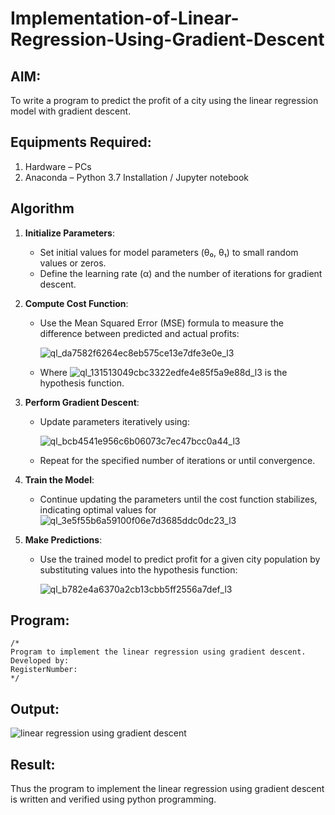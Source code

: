 # Implementation-of-Linear-Regression-Using-Gradient-Descent

## AIM:
To write a program to predict the profit of a city using the linear regression model with gradient descent.

## Equipments Required:
1. Hardware – PCs
2. Anaconda – Python 3.7 Installation / Jupyter notebook

## Algorithm

1. **Initialize Parameters**:  
   - Set initial values for model parameters (θ₀, θ₁) to small random values or zeros.  
   - Define the learning rate (α) and the number of iterations for gradient descent.  

2. **Compute Cost Function**:  
   - Use the Mean Squared Error (MSE) formula to measure the difference between predicted and actual profits:
      
      ![ql_da7582f6264ec8eb575ce13e7dfe3e0e_l3](https://github.com/user-attachments/assets/16325057-ac01-4939-a280-8a8959b93e87)

   - Where    ![ql_131513049cbc3322edfe4e85f5a9e88d_l3](https://github.com/user-attachments/assets/6bac6eb5-920b-4228-8232-ca17e0bf56fd)
                           is the hypothesis function.  

3. **Perform Gradient Descent**:  
   - Update parameters iteratively using:
     
      ![ql_bcb4541e956c6b06073c7ec47bcc0a44_l3](https://github.com/user-attachments/assets/a8a84258-bfa8-4671-924f-d727cfcb38b1)

   - Repeat for the specified number of iterations or until convergence.  

4. **Train the Model**:  
   - Continue updating the parameters until the cost function stabilizes, indicating optimal values for  ![ql_3e5f55b6a59100f06e7d3685ddc0dc23_l3](https://github.com/user-attachments/assets/497b48e3-c8d8-40fb-93ed-58e5a3e4442f)


5. **Make Predictions**:  
   - Use the trained model to predict profit for a given city population by substituting values into the hypothesis function:
     
       ![ql_b782e4a6370a2cb13cbb5ff2556a7def_l3](https://github.com/user-attachments/assets/0051f671-bb0c-4ab4-82ff-5dc483db47c7)

## Program:
```
/*
Program to implement the linear regression using gradient descent.
Developed by: 
RegisterNumber:  
*/
```

## Output:
![linear regression using gradient descent](sam.png)


## Result:
Thus the program to implement the linear regression using gradient descent is written and verified using python programming.
